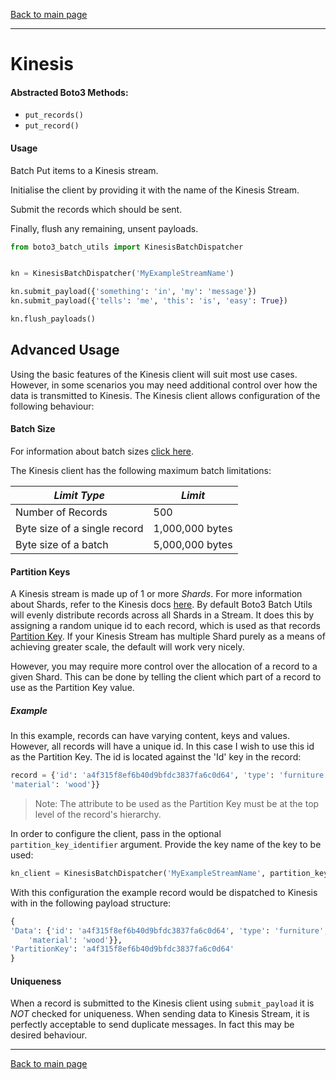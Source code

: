 [Back to main page](https://g-farrow.github.io/boto3_batch_utils)

---------------------------

# Kinesis
#### Abstracted Boto3 Methods:
* `put_records()`
* `put_record()`

#### Usage
Batch Put items to a Kinesis stream.

Initialise the client by providing it with the name of the Kinesis Stream.

Submit the records which should be sent.

Finally, flush any remaining, unsent payloads.
```python
from boto3_batch_utils import KinesisBatchDispatcher


kn = KinesisBatchDispatcher('MyExampleStreamName')

kn.submit_payload({'something': 'in', 'my': 'message'})
kn.submit_payload({'tells': 'me', 'this': 'is', 'easy': True})

kn.flush_payloads()
```

## Advanced Usage
Using the basic features of the Kinesis client will suit most use cases. However, in some scenarios you may need 
additional control over how the data is transmitted to Kinesis. The Kinesis client allows configuration of the following
behaviour:

#### Batch Size
For information about batch sizes [click here](https://g-farrow.github.io/boto3_batch_utils/advanced-usage/limits).

The Kinesis client has the following maximum batch limitations:

| *Limit Type*                 | *Limit*         |
|------------------------------|-----------------|
| Number of Records            | 500             |
| Byte size of a single record | 1,000,000 bytes |
| Byte size of a batch         | 5,000,000 bytes |

#### Partition Keys
A Kinesis stream is made up of 1 or more _Shards_. For more information about Shards, refer to the Kinesis docs 
[here](https://docs.aws.amazon.com/streams/latest/dev/key-concepts.html). By default Boto3 Batch Utils will evenly
distribute records across all Shards in a Stream. It does this by assigning a random unique id to each record, which is 
used as that records [Partition Key](https://docs.aws.amazon.com/streams/latest/dev/key-concepts.html#partition-key).
If your Kinesis Stream has multiple Shard purely as a means of achieving greater scale, the default will work very 
nicely.

However, you may require more control over the allocation of a record to a given Shard. This can be done by telling
the client which part of a record to use as the Partition Key value.

##### Example
In this example, records can have varying content, keys and values. However, all records will have a unique id. In this
case I wish to use this id as the Partition Key. The id is located against the 'Id' key in the record:
```python
record = {'id': 'a4f315f8ef6b40d9bfdc3837fa6c0d64', 'type': 'furniture', 'name': 'table', 'legs': {'count': 4,
'material': 'wood'}}
``` 
> Note: The attribute to be used as the Partition Key must be at the top level of the record's hierarchy.

In order to configure the client, pass in the optional `partition_key_identifier` argument. Provide the key name of the
key to be used:
```python
kn_client = KinesisBatchDispatcher('MyExampleStreamName', partition_key_identifier='id')
```
With this configuration the example record would be dispatched to Kinesis with in the following payload structure:
```python
{
'Data': {'id': 'a4f315f8ef6b40d9bfdc3837fa6c0d64', 'type': 'furniture', 'name': 'table', 'legs': {'count': 4,
    'material': 'wood'}},
'PartitionKey': 'a4f315f8ef6b40d9bfdc3837fa6c0d64'
}
```

#### Uniqueness
When a record is submitted to the Kinesis client using `submit_payload` it is *NOT* checked for uniqueness. When sending
data to Kinesis Stream, it is perfectly acceptable to send duplicate messages. In fact this may be desired behaviour.


---------------------------

[Back to main page](https://g-farrow.github.io/boto3_batch_utils)